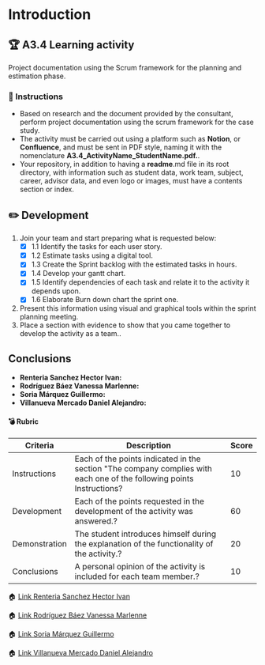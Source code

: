 # Introduction

## :trophy: A3.4 Learning activity

Project documentation using the Scrum framework for the planning and estimation phase.

### :blue_book: Instructions

- Based on research and the document provided by the consultant, perform project documentation using the scrum framework for the case study.
- The activity must be carried out using a platform such as **Notion**, or **Confluence**, and must be sent in PDF style, naming it with the nomenclature **A3.4_ActivityName_StudentName.pdf.**.
- Your repository, in addition to having a **readme**.md file in its root directory, with information such as student data, work team, subject, career, advisor data, and even logo or images, must have a contents section or index.
  
## :pencil2: Development

1. Join your team and start preparing what is requested below:
   - [x] 1.1 Identify the tasks for each user story.
   - [x] 1.2 Estimate tasks using a digital tool.
   - [x] 1.3 Create the Sprint backlog with the estimated tasks in hours.
   - [x] 1.4 Develop your gantt chart.
   - [x] 1.5 Identify dependencies of each task and relate it to the activity it depends upon.
   - [x] 1.6 Elaborate Burn down chart the sprint one.

2. Present this information using visual and graphical tools within the sprint planning meeting.
3. Place a section with evidence to show that you came together to develop the activity as a team..


## Conclusions 
*  **Renteria Sanchez Hector Ivan:** 
*  **Rodríguez Báez Vanessa Marlenne:** 
*  **Soria Márquez Guillermo:** 
*  **Villanueva Mercado Daniel Alejandro:** 
  
#### :bomb: Rubric

| Criteria     | Description                                                                                  | Score |
| ------------- | -------------------------------------------------------------------------------------------- | ------- |
| Instructions | Each of the points indicated in the section "The company complies with each one of the following points Instructions?            | 10      |  
| Development    | Each of the points requested in the development of the activity was answered.?     | 60      |
| Demonstration  | The student introduces himself during the explanation of the functionality of the activity.?            | 20      |
| Conclusions  | A personal opinion of the activity is included for each team member.? | 10      |

:house: [Link Renteria Sanchez Hector Ivan](https://github.com/IvanRenteria/Analisis-Avanzado-de-Software)

:house: [Link Rodríguez Báez Vanessa Marlenne](https://github.com/vanessamRodriguez/Analisis-Avanzado-de-Software)

:house: [Link Soria Márquez Guillermo](https://github.com/GuillermoSoria97/Analisis_Avanzado_de_Software)

:house: [Link Villanueva Mercado Daniel Alejandro](https://github.com/Dany305/Analisis-Avanzado-de-Software)